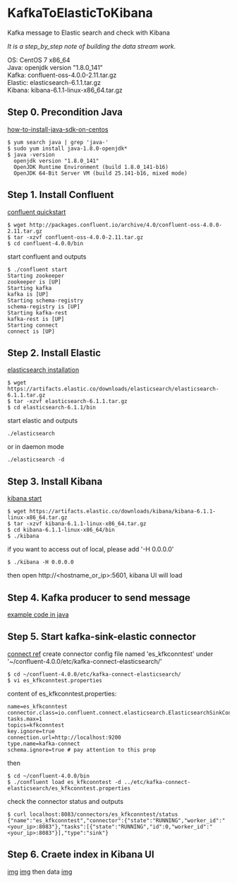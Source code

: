 # KafkaToElasticToKibana
Kafka message to Elastic search and check with Kibana  

*It is a step_by_step note of building the data stream work.*

OS: CentOS 7 x86_64  
Java: openjdk version "1.8.0_141"  
Kafka: confluent-oss-4.0.0-2.11.tar.gz  
Elastic: elasticsearch-6.1.1.tar.gz  
Kibana: kibana-6.1.1-linux-x86_64.tar.gz  

## Step 0. Precondition Java  
[how-to-install-java-sdk-on-centos](https://stackoverflow.com/questions/5104817/how-to-install-java-sdk-on-centos)
```
$ yum search java | grep 'java-'
$ sudo yum install java-1.8.0-openjdk*
$ java -version
  openjdk version "1.8.0_141"
  OpenJDK Runtime Environment (build 1.8.0_141-b16)
  OpenJDK 64-Bit Server VM (build 25.141-b16, mixed mode)
```

## Step 1. Install Confluent
[confluent quickstart](https://docs.confluent.io/current/quickstart.html)
```
$ wget http://packages.confluent.io/archive/4.0/confluent-oss-4.0.0-2.11.tar.gz
$ tar -xzvf confluent-oss-4.0.0-2.11.tar.gz
$ cd confluent-4.0.0/bin
```
start confluent and outputs
```
$ ./confluent start
Starting zookeeper
zookeeper is [UP]
Starting kafka
kafka is [UP]
Starting schema-registry
schema-registry is [UP]
Starting kafka-rest
kafka-rest is [UP]
Starting connect
connect is [UP]
```

## Step 2. Install Elastic
[elasticsearch installation](https://www.elastic.co/guide/en/elasticsearch/reference/current/_installation.html)
```
$ wget https://artifacts.elastic.co/downloads/elasticsearch/elasticsearch-6.1.1.tar.gz
$ tar -xzvf elasticsearch-6.1.1.tar.gz
$ cd elasticsearch-6.1.1/bin
```
start elastic and outputs
```
./elasticsearch
```
or in daemon mode
```
./elasticsearch -d
```

## Step 3. Install Kibana
[kibana start](https://www.elastic.co/webinars/getting-started-kibana?elektra=home&storm=sub2)
```
$ wget https://artifacts.elastic.co/downloads/kibana/kibana-6.1.1-linux-x86_64.tar.gz
$ tar -xzvf kibana-6.1.1-linux-x86_64.tar.gz
$ cd kibana-6.1.1-linux-x86_64/bin
$ ./kibana
```
if you want to access out of local, please add '-H 0.0.0.0'
```
$ ./kibana -H 0.0.0.0
```
then open http://<hostname_or_ip>:5601, kibana UI will load

## Step 4. Kafka producer to send message
[example code in java](#P)   

## Step 5. Start kafka-sink-elastic connector
[connect ref](https://docs.confluent.io/current/connect/managing.html)
create connector config file named 'es_kfkconntest' under '~/confluent-4.0.0/etc/kafka-connect-elasticsearch/'
```
$ cd ~/confluent-4.0.0/etc/kafka-connect-elasticsearch/
$ vi es_kfkconntest.properties
```
content of es_kfkconntest.properties:
```
name=es_kfkconntest
connector.class=io.confluent.connect.elasticsearch.ElasticsearchSinkConnector
tasks.max=1
topics=kfkconntest
key.ignore=true
connection.url=http://localhost:9200
type.name=kafka-connect
schema.ignore=true # pay attention to this prop
```
then
```
$ cd ~/confluent-4.0.0/bin
$ ./confluent load es_kfkconntest -d ../etc/kafka-connect-elasticsearch/es_kfkconntest.properties
```
check the connector status and outputs
```
$ curl localhost:8083/connectors/es_kfkconntest/status
{"name":"es_kfkconntest","connector":{"state":"RUNNING","worker_id":"<your_ip>:8083"},"tasks":[{"state":"RUNNING","id":0,"worker_id":"<your_ip>:8083"}],"type":"sink"}
```

## Step 6. Craete index in Kibana UI
[img](https://github.com/liyancode/KafkaToElasticToKibana/blob/master/Screen%20Shot%202017-12-21%20at%203.26.57%20PM.png)
[img](https://github.com/liyancode/KafkaToElasticToKibana/blob/master/Screen%20Shot%202017-12-21%20at%203.27.06%20PM.png)
then data
[img](https://github.com/liyancode/KafkaToElasticToKibana/blob/master/Screen%20Shot%202017-12-21%20at%203.27.26%20PM.png)
